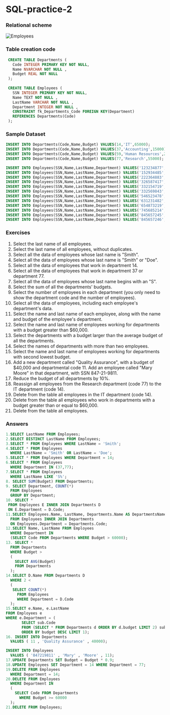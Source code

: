 # SQL-practice-2
### Relational scheme
![Employees](https://user-images.githubusercontent.com/57404088/206886250-c7c49ecc-2d17-40db-8149-d2d2606c8113.png)
### Table creation code
```sql
 CREATE TABLE Departments (
   Code INTEGER PRIMARY KEY NOT NULL,
   Name NVARCHAR NOT NULL ,
   Budget REAL NOT NULL 
 );
 
 CREATE TABLE Employees (
   SSN INTEGER PRIMARY KEY NOT NULL,
   Name TEXT NOT NULL ,
   LastName VARCHAR NOT NULL ,
   Department INTEGER NOT NULL , 
   CONSTRAINT fk_Departments_Code FOREIGN KEY(Department) 
   REFERENCES Departments(Code)
 );
 ```
 ### Sample Dataset
 ```sql
 INSERT INTO Departments(Code,Name,Budget) VALUES(14,'IT',65000);
INSERT INTO Departments(Code,Name,Budget) VALUES(37,'Accounting',15000);
INSERT INTO Departments(Code,Name,Budget) VALUES(59,'Human Resources',240000);
INSERT INTO Departments(Code,Name,Budget) VALUES(77,'Research',55000);

INSERT INTO Employees(SSN,Name,LastName,Department) VALUES('123234877','Michael','Rogers',14);
INSERT INTO Employees(SSN,Name,LastName,Department) VALUES('152934485','Anand','Manikutty',14);
INSERT INTO Employees(SSN,Name,LastName,Department) VALUES('222364883','Carol','Smith',37);
INSERT INTO Employees(SSN,Name,LastName,Department) VALUES('326587417','Joe','Stevens',37);
INSERT INTO Employees(SSN,Name,LastName,Department) VALUES('332154719','Mary-Anne','Foster',14);
INSERT INTO Employees(SSN,Name,LastName,Department) VALUES('332569843','George','O''Donnell',77);
INSERT INTO Employees(SSN,Name,LastName,Department) VALUES('546523478','John','Doe',59);
INSERT INTO Employees(SSN,Name,LastName,Department) VALUES('631231482','David','Smith',77);
INSERT INTO Employees(SSN,Name,LastName,Department) VALUES('654873219','Zacary','Efron',59);
INSERT INTO Employees(SSN,Name,LastName,Department) VALUES('745685214','Eric','Goldsmith',59);
INSERT INTO Employees(SSN,Name,LastName,Department) VALUES('845657245','Elizabeth','Doe',14);
INSERT INTO Employees(SSN,Name,LastName,Department) VALUES('845657246','Kumar','Swamy',14);
```
### Exercises
1. Select the last name of all employees.
2. Select the last name of all employees, without duplicates.
3. Select all the data of employees whose last name is "Smith".
4. Select all the data of employees whose last name is "Smith" or "Doe".
5. Select all the data of employees that work in department 14.
6. Select all the data of employees that work in department 37 or department 77.
7. Select all the data of employees whose last name begins with an "S".
8. Select the sum of all the departments' budgets.
9. Select the number of employees in each department (you only need to show the department code and the number of employees).
10. Select all the data of employees, including each employee's department's data.
11. Select the name and last name of each employee, along with the name and budget of the employee's department.
12. Select the name and last name of employees working for departments with a budget greater than $60,000.
13. Select the departments with a budget larger than the average budget of all the departments.
14. Select the names of departments with more than two employees.
15. Select the name and last name of employees working for departments with second lowest budget.
16. Add a new department called "Quality Assurance", with a budget of $40,000 and departmental code 11. Add an employee called "Mary Moore" in that department, with SSN 847-21-9811.
17. Reduce the budget of all departments by 10%.
18. Reassign all employees from the Research department (code 77) to the IT department (code 14).
19. Delete from the table all employees in the IT department (code 14).
20. Delete from the table all employees who work in departments with a budget greater than or equal to $60,000.
21. Delete from the table all employees.
### Answers
```sql
1.SELECT LastName FROM Employees;
2.SELECT DISTINCT LastName FROM Employees;
3.SELECT * FROM Employees WHERE LastName = 'Smith';
4.SELECT * FROM Employees
  WHERE LastName = 'Smith' OR LastName = 'Doe';
5.SELECT * FROM Employees WHERE Department = 14;
6.SELECT * FROM Employees
  WHERE Department IN (37,77);
7.SELECT * FROM Employees
  WHERE LastName LIKE 'S%';
8. SELECT SUM(Budget) FROM Departments;
9. SELECT Department, COUNT(*)
  FROM Employees
  GROUP BY Department;
10. SELECT *
 FROM Employees E INNER JOIN Departments D
 ON E.Department = D.Code; 
11.SELECT Employees.Name, LastName, Departments.Name AS DepartmentsName, Budget
  FROM Employees INNER JOIN Departments
  ON Employees.Department = Departments.Code;
12.SELECT Name, LastName FROM Employees
  WHERE Department IN
  (SELECT Code FROM Departments WHERE Budget > 60000);
13. SELECT *
  FROM Departments
  WHERE Budget >
  (
    SELECT AVG(Budget)
    FROM Departments
  );
14.SELECT D.Name FROM Departments D
  WHERE 2 < 
  (
   SELECT COUNT(*) 
     FROM Employees
     WHERE Department = D.Code
  );
15.SELECT e.Name, e.LastName
FROM Employees e 
WHERE e.Department = (
       SELECT sub.Code 
       FROM (SELECT * FROM Departments d ORDER BY d.budget LIMIT 2) sub 
       ORDER BY budget DESC LIMIT 1);
16. INSERT INTO Departments
  VALUES ( 11 , 'Quality Assurance' , 40000);

INSERT INTO Employees
  VALUES ( '847219811' , 'Mary' , 'Moore' , 11);
17.UPDATE Departments SET Budget = Budget * 0.9;
18.UPDATE Employees SET Department = 14 WHERE Department = 77;
19.DELETE FROM Employees
  WHERE Department = 14;
20.DELETE FROM Employees
  WHERE Department IN
  (
    SELECT Code FROM Departments
      WHERE Budget >= 60000
  );
21.DELETE FROM Employees;
```
